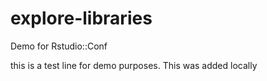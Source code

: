 # explore-libraries
Demo for Rstudio::Conf

this is a test line for demo purposes. This was added locally
